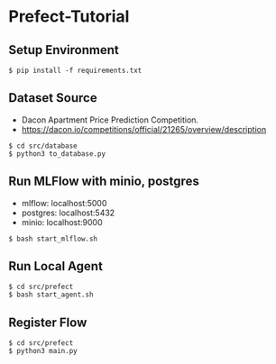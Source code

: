 # Prefect-Tutorial

## Setup Environment
```
$ pip install -f requirements.txt
```

## Dataset Source
- Dacon Apartment Price Prediction Competition.
- https://dacon.io/competitions/official/21265/overview/description

```
$ cd src/database
$ python3 to_database.py
```


## Run MLFlow with minio, postgres
- mlflow: localhost:5000
- postgres: localhost:5432
- minio: localhost:9000
```
$ bash start_mlflow.sh
```

## Run Local Agent
```
$ cd src/prefect
$ bash start_agent.sh
```

## Register Flow
```
$ cd src/prefect
$ python3 main.py
```
